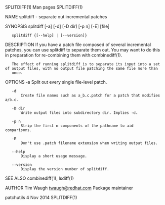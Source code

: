 SPLITDIFF(1)                                                         Man pages                                                        SPLITDIFF(1)

NAME
       splitdiff - separate out incremental patches

SYNOPSIS
       splitdiff [-a] [-d] [-D dir] [-p n] [-E] [file]

       splitdiff {[--help] | [--version]}

DESCRIPTION
       If you have a patch file composed of several incremental patches, you can use splitdiff to separate them out. You may want to do this in
       preparation for re-combining them with combinediff(1).

       The effect of running splitdiff is to separate its input into a set of output files, with no output file patching the same file more than
       once.

OPTIONS
       -a
           Split out every single file-level patch.

       -d
           Create file names such as a_b.c.patch for a patch that modifies a/b.c.

       -D dir
           Write output files into subdirectory dir. Implies -d.

       -p n
           Strip the first n components of the pathname to aid comparisons.

       -E
           Don't use .patch filename extension when writing output files.

       --help
           Display a short usage message.

       --version
           Display the version number of splitdiff.

SEE ALSO
       combinediff(1), lsdiff(1)

AUTHOR
       Tim Waugh <twaugh@redhat.com>
           Package maintainer

patchutils                                                          4 Nov 2014                                                        SPLITDIFF(1)
